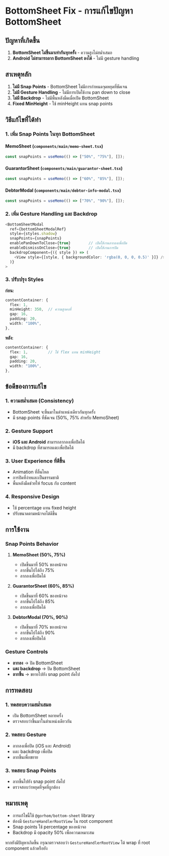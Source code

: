 # BottomSheet Fix - การแก้ไขปัญหา BottomSheet

## ปัญหาที่เกิดขึ้น

1. **BottomSheet ไม่ขึ้นมาเท่ากันทุกครั้ง** - ความสูงไม่สม่ำเสมอ
2. **Android ไม่สามารถลาก BottomSheet ลงได้** - ไม่มี gesture handling

## สาเหตุหลัก

1. **ไม่มี Snap Points** - BottomSheet ไม่มีการกำหนดจุดหยุดที่ชัดเจน
2. **ไม่มี Gesture Handling** - ไม่มีการเปิดใช้งาน pan down to close
3. **ไม่มี Backdrop** - ไม่มีพื้นหลังมืดเมื่อเปิด BottomSheet
4. **Fixed MinHeight** - ใช้ minHeight แทน snap points

## วิธีแก้ไขที่ได้ทำ

### 1. เพิ่ม Snap Points ในทุก BottomSheet

#### MemoSheet (`components/main/memo-sheet.tsx`)

```typescript
const snapPoints = useMemo(() => ["50%", "75%"], []);
```

#### GuarantorSheet (`components/main/guarantor-sheet.tsx`)

```typescript
const snapPoints = useMemo(() => ["60%", "85%"], []);
```

#### DebtorModal (`components/main/debtor-info-modal.tsx`)

```typescript
const snapPoints = useMemo(() => ["70%", "90%"], []);
```

### 2. เพิ่ม Gesture Handling และ Backdrop

```typescript
<BottomSheetModal
  ref={bottomSheetModalRef}
  style={styles.shadow}
  snapPoints={snapPoints}
  enablePanDownToClose={true}        // เปิดใช้งานลากลงเพื่อปิด
  enableDismissOnClose={true}        // เปิดใช้งานการปิด
  backdropComponent={({ style }) => (
    <View style={[style, { backgroundColor: 'rgba(0, 0, 0, 0.5)' }]} />
  )}
>
```

### 3. ปรับปรุง Styles

**ก่อน:**

```typescript
contentContainer: {
  flex: 1,
  minHeight: 350,  // ความสูงคงที่
  gap: 16,
  padding: 20,
  width: "100%",
},
```

**หลัง:**

```typescript
contentContainer: {
  flex: 1,         // ใช้ flex แทน minHeight
  gap: 16,
  padding: 20,
  width: "100%",
},
```

## ข้อดีของการแก้ไข

### 1. **ความสม่ำเสมอ (Consistency)**

- BottomSheet จะขึ้นมาในตำแหน่งเดียวกันทุกครั้ง
- มี snap points ที่ชัดเจน (50%, 75% สำหรับ MemoSheet)

### 2. **Gesture Support**

- **iOS และ Android** สามารถลากลงเพื่อปิดได้
- มี backdrop ที่สามารถแตะเพื่อปิดได้

### 3. **User Experience ที่ดีขึ้น**

- Animation ที่ลื่นไหล
- การปิดที่ง่ายและเป็นธรรมชาติ
- พื้นหลังมืดช่วยให้ focus กับ content

### 4. **Responsive Design**

- ใช้ percentage แทน fixed height
- ปรับขนาดตามหน้าจอได้ดีขึ้น

## การใช้งาน

### Snap Points Behavior

1. **MemoSheet (50%, 75%)**

   - เปิดขึ้นมาที่ 50% ของหน้าจอ
   - ลากขึ้นไปได้ถึง 75%
   - ลากลงเพื่อปิดได้

2. **GuarantorSheet (60%, 85%)**

   - เปิดขึ้นมาที่ 60% ของหน้าจอ
   - ลากขึ้นไปได้ถึง 85%
   - ลากลงเพื่อปิดได้

3. **DebtorModal (70%, 90%)**
   - เปิดขึ้นมาที่ 70% ของหน้าจอ
   - ลากขึ้นไปได้ถึง 90%
   - ลากลงเพื่อปิดได้

### Gesture Controls

- **ลากลง** → ปิด BottomSheet
- **แตะ backdrop** → ปิด BottomSheet
- **ลากขึ้น** → ขยายไปยัง snap point ถัดไป

## การทดสอบ

### 1. **ทดสอบความสม่ำเสมอ**

- เปิด BottomSheet หลายครั้ง
- ตรวจสอบว่าขึ้นมาในตำแหน่งเดียวกัน

### 2. **ทดสอบ Gesture**

- ลากลงเพื่อปิด (iOS และ Android)
- แตะ backdrop เพื่อปิด
- ลากขึ้นเพื่อขยาย

### 3. **ทดสอบ Snap Points**

- ลากขึ้นไปยัง snap point ถัดไป
- ตรวจสอบว่าหยุดที่จุดที่ถูกต้อง

## หมายเหตุ

- การแก้ไขนี้ใช้ `@gorhom/bottom-sheet` library
- ต้องมี `GestureHandlerRootView` ใน root component
- Snap points ใช้ percentage ของหน้าจอ
- Backdrop มี opacity 50% เพื่อความเหมาะสม

หากยังมีปัญหาเกิดขึ้น กรุณาตรวจสอบว่า `GestureHandlerRootView` ได้ wrap ที่ root component แล้วหรือยัง

